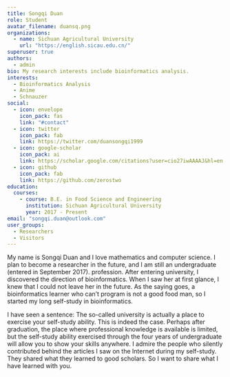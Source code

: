 ```yaml
---
title: Songqi Duan
role: Student
avatar_filename: duansq.png
organizations:
  - name: Sichuan Agricultural University
    url: "https://english.sicau.edu.cn/"
superuser: true
authors:
  - admin
bio: My research interests include bioinformatics analysis.
interests:
  - Bioinformatics Analysis
  - Anime
  - Schnauzer
social:
  - icon: envelope
    icon_pack: fas
    link: "#contact"
  - icon: twitter
    icon_pack: fab
    link: https://twitter.com/duansongqi1999
  - icon: google-scholar
    icon_pack: ai
    link: https://scholar.google.com/citations?user=cio27iwAAAAJ&hl=en
  - icon: github
    icon_pack: fab
    link: https://github.com/zerostwo
education:
  courses:
    - course: B.E. in Food Science and Engineering
      institution: Sichuan Agricultural University
      year: 2017 - Present
email: "songqi.duan@outlook.com"
user_groups:
  - Researchers
  - Visitors
---
```


My name is Songqi Duan and I love mathematics and computer science. I plan to become a researcher in the future, and I am still an undergraduate (entered in September 2017). profession. After entering university, I discovered the direction of bioinformatics. When I saw her at first glance, I knew that I could not leave her in the future. As the saying goes, a bioinformatics learner who can’t program is not a good food man, so I started my long self-study in bioinformatics.

I have seen a sentence: The so-called university is actually a place to exercise your self-study ability. This is indeed the case. Perhaps after graduation, the place where professional knowledge is available is limited, but the self-study ability exercised through the four years of undergraduate will allow you to show your skills anywhere. I admire the people who silently contributed behind the articles I saw on the Internet during my self-study. They shared what they learned to good scholars. So I want to share what I have learned with you.
